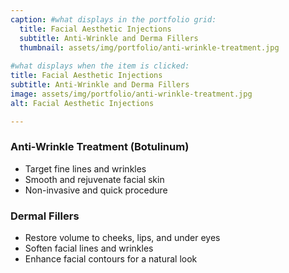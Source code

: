 ```yaml
---
caption: #what displays in the portfolio grid:
  title: Facial Aesthetic Injections
  subtitle: Anti-Wrinkle and Derma Fillers
  thumbnail: assets/img/portfolio/anti-wrinkle-treatment.jpg
  
#what displays when the item is clicked:
title: Facial Aesthetic Injections
subtitle: Anti-Wrinkle and Derma Fillers
image: assets/img/portfolio/anti-wrinkle-treatment.jpg
alt: Facial Aesthetic Injections

---
```

### Anti-Wrinkle Treatment (Botulinum)
- Target fine lines and wrinkles
- Smooth and rejuvenate facial skin
- Non-invasive and quick procedure

### Dermal Fillers
- Restore volume to cheeks, lips, and under eyes
- Soften facial lines and wrinkles
- Enhance facial contours for a natural look
